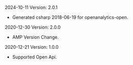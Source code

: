 2024-10-11 Version: 2.0.1
- Generated csharp 2018-06-19 for openanalytics-open.

2020-12-30 Version: 2.0.0
- AMP Version Change.

2020-12-21 Version: 1.0.0
- Supported Open Api.

